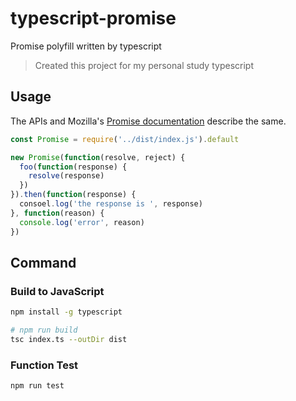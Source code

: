 # typescript-promise

Promise polyfill written by typescript

> Created this project for my personal study typescript

## Usage

The APIs and Mozilla's [Promise documentation](https://developer.mozilla.org/en-US/docs/Web/JavaScript/Reference/Global_Objects/Promise) describe the same.

```javascript
const Promise = require('../dist/index.js').default

new Promise(function(resolve, reject) {
  foo(function(response) {
    resolve(response)
  })
}).then(function(response) {
  consoel.log('the response is ', response)
}, function(reason) {
  console.log('error', reason)
})
```

## Command

### Build to JavaScript

```bash
npm install -g typescript

# npm run build
tsc index.ts --outDir dist
```

### Function Test

```
npm run test
```
